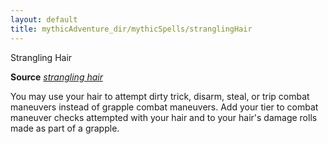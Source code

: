 ```yaml
---
layout: default
title: mythicAdventure_dir/mythicSpells/stranglingHair
---
```

Strangling Hair

**Source** [_strangling hair_](ultimateMagi_dir/spells/stranglingHair#_strangling-hair)

You may use your hair to attempt dirty trick, disarm, steal, or trip combat maneuvers instead of grapple combat maneuvers. Add your tier to combat maneuver checks attempted with your hair and to your hair's damage rolls made as part of a grapple.

